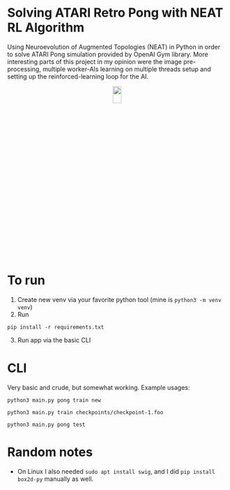 # Solving ATARI Retro Pong with NEAT RL Algorithm

Using Neuroevolution of Augmented Topologies (NEAT) in Python in order to solve ATARI Pong simulation provided by OpenAI Gym library. More interesting parts of this project in my opinion were the image pre-processing, multiple worker-AIs learning on multiple threads setup and setting up the reinforced-learning loop for the AI.

<p align="center">    
    <img src=https://user-images.githubusercontent.com/56278688/232304505-77fde359-7052-4639-b71b-c3ab592cbfb0.gif width="20%" height="10%">
</p>

# To run
1. Create new venv via your favorite python tool (mine is `python3 -m venv venv`)
2. Run
```
pip install -r requirements.txt
```
3. Run app via the basic CLI

# CLI
Very basic and crude, but somewhat working. Example usages:

`python3 main.py pong train new`

`python3 main.py train checkpoints/checkpoint-1.foo`

`python3 main.py pong test`

# Random notes
- On Linux I also needed `sudo apt install swig`, and I did `pip install box2d-py` manually as well.
